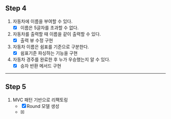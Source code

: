 Step 4
---  
1. 자동차에 이름을 부여할 수 있다.
    - [x] 이름은 5글자를 초과할 수 없다.
2. 자동차를 출력할 때 이름을 같이 출력할 수 있다.
    - [x] 출력 뷰 수정 구현
3. 자동차 이름은 쉼표를 기준으로 구분한다.
    - [x] 쉼표기준 파싱하는 기능을 구현
4. 자동차 경주를 완료한 후 누가 우승했는지 알 수 있다.
    - [x] 승자 반환 메서드 구현
---

Step 5
---
1. MVC 패턴 기반으로 리팩토링
   - [x] Round 모델 생성
   - [x] 